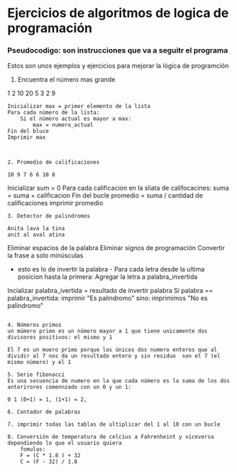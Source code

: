 # Ejercicios de algoritmos de logica de programación

### Pseudocodigo: son instrucciones que va a seguitr el programa

Estos son unos ejemplos y ejercicios para mejorar la lógica de programción
1. Encuentra el número mas grande

1 2 10 20 5 3 2 9

```
Inicializar max = primer elemento de la lista
Para cada número de la lista:
    Si el número actual es mayor a max:
        max = numero_actual
Fin del bluce
Imprimir max



2. Promedio de calificaciones

10 9 7 6 6 10 8

``` 
Inicializar sum = 0
Para cada calificacion en la sliata de califocacines:
    suma = suma + calificacion
Fin del bucle
promedio = suma / cantidad de calificaciones
imprimir promedio

```
3. Detector de palindromos

Anita lava la tina
anit al aval atina

```
Eliminar espacios de la palabra
Eliminar signos de programación
Convertir la frase a solo minúsculas

- esto es lo de invertir la palabra -
Para cada letra desde la ultima posicion hasta la primera:
    Agregar la letra a palabra_invertida

Incializar palabra_ivertida = resultado de invertir palabra
Si palabra == palabra_invertida:
    imprimir "Es palindromo"
sino:
    imprimimos "No es palindromo"

```

4. Números primos
un múmero primo es un número mayor a 1 que tiene unicamente dos divisores positivos: el mismo y 1

El 7 es un muero primo porque los únicos dos numero enteros que al dividir al 7 nos da un resultado entero y sin residuo  son el 7 (el mismo número) y el 1

5. Serie fibonacci
Es una secuencia de numero en la que cada número es la suma de los dos anterirores comennzado con un 0 y un 1:

0 1 (0+1) = 1, (1+1) = 2,

6. Contador de palabras

7. imprimir todas las tablas de ultiplicar del 1 al 10 con un bucle

8. Conversión de temperatura de celcius a Fahrenheint y viceversa dependiendo lo que el usuario quiera
    fomulas: 
    F = (C * 1.8 ) + 32 
    C = (F - 32) / 1.8





